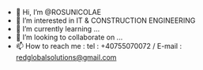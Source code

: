 - 👋 Hi, I’m @ROSUNICOLAE
- 👀 I’m interested in IT & CONSTRUCTION ENGINEERING 
- 🌱 I’m currently learning ...
- 💞️ I’m looking to collaborate on ...
- 📫 How to reach me : tel : +40755070072 / E-mail : redglobalsolutions@gmail.com

<!---
ROSUNICOLAE/ROSUNICOLAE is a ✨ special ✨ repository because its `README.md` (this file) appears on your GitHub profile.
You can click the Preview link to take a look at your changes.
--->
